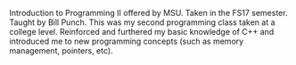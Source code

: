 Introduction to Programming II offered by MSU. Taken in the FS17 semester. Taught by Bill Punch. This was my second programming class taken at a college level. Reinforced and furthered my basic knowledge of C++ and introduced me to new programming concepts (such as memory management, pointers, etc).
